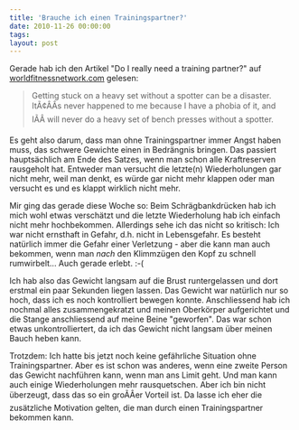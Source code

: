 ```yaml
---
title: 'Brauche ich einen Trainingspartner?'
date: 2010-11-26 00:00:00 
tags: 
layout: post
---
```

Gerade hab ich den Artikel "Do I really need a training partner?" auf <a href="http://worldfitnessnetwork.com">worldfitnessnetwork.com</a> gelesen:

<blockquote>Getting stuck on a heavy set without a spotter can be a disaster. ItÃ¢ÂÂs never happened to me because I have a phobia of it, and IÃÂ will never do a heavy set of bench presses without a spotter.</blockquote>

Es geht also darum, dass man ohne Trainingspartner immer Angst haben muss, das schwere Gewichte einen in Bedrängnis bringen. Das passiert hauptsächlich am Ende des Satzes, wenn man schon alle Kraftreserven rausgeholt hat. Entweder man versucht die letzte(n) Wiederholungen gar nicht mehr, weil man denkt, es würde gar nicht mehr klappen oder man versucht es und es klappt wirklich nicht mehr.

Mir ging das gerade diese Woche so: Beim Schrägbankdrücken hab ich mich wohl etwas verschätzt und die letzte Wiederholung hab ich einfach nicht mehr hochbekommen. Allerdings sehe ich das nicht so kritisch: Ich war nicht ernsthaft in Gefahr, d.h. nicht in Lebensgefahr. Es besteht natürlich immer die Gefahr einer Verletzung - aber die kann man auch bekommen, wenn man *nach* den Klimmzügen den Kopf zu schnell rumwirbelt... Auch gerade erlebt. :-(

Ich hab also das Gewicht langsam auf die Brust runtergelassen und dort erstmal ein paar Sekunden liegen lassen. Das Gewicht war natürlich nur so hoch, dass ich es noch kontrolliert bewegen konnte. Anschliessend hab ich nochmal alles zusammengekratzt und meinen Oberkörper aufgerichtet und die Stange anschliessend auf meine Beine "geworfen". Das war schon etwas unkontrolliertert, da ich das Gewicht nicht langsam über meinen Bauch heben kann.

Trotzdem: Ich hatte bis jetzt noch keine gefährliche Situation ohne Trainingspartner. Aber es ist schon was anderes, wenn eine zweite Person das Gewicht nachführen kann, wenn man ans Limit geht. Und man kann auch einige Wiederholungen mehr rausquetschen. Aber ich bin nicht überzeugt, dass das so ein groÃÂer Vorteil ist. Da lasse ich eher die zusätzliche Motivation gelten, die man durch einen Trainingspartner bekommen kann.
